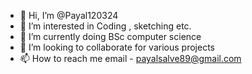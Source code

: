 - 👋 Hi, I’m @Payal120324
- 👀 I’m interested in Coding , sketching etc.
- 🌱 I’m currently doing BSc computer science
- 💞️ I’m looking to collaborate for various projects
- 📫 How to reach me email - payalsalve89@gmail.com


